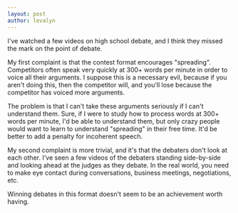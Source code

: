 ```yaml
---
layout: post
author: levalyn
---
```

I've watched a few videos on high school debate, and I think they missed the mark on the point of debate.

My first complaint is that the contest format encourages "spreading". Competitors often speak very quickly at 300+ words per minute in order to voice all their arguments. I suppose this is a necessary evil, because if you aren't doing this, then the competitor will, and you'll lose because the competitor has voiced more arguments. 

The problem is that I can't take these arguments seriously if I can't understand them. Sure, if I were to study how to process words at 300+ words per minute, I'd be able to understand them, but only crazy people would want to learn to understand "spreading" in their free time. It'd be better to add a penalty for incoherent speech.

My second complaint is more trivial, and it's that the debaters don't look at each other. I've seen a few videos of the debaters standing side-by-side and looking ahead at the judges as they debate. In the real world, you need to make eye contact during conversations, business meetings, negotiations, etc.

Winning debates in this format doesn't seem to be an achievement worth having.